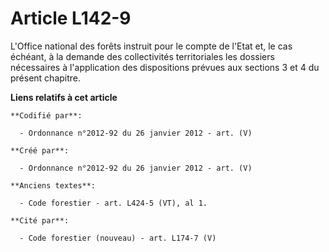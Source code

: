 # Article L142-9

L'Office national des forêts instruit pour le compte de l'Etat et, le cas échéant, à la demande des collectivités
territoriales les dossiers nécessaires à l'application des dispositions prévues aux sections 3 et 4 du présent chapitre.

**Liens relatifs à cet article**

	**Codifié par**:

	  - Ordonnance n°2012-92 du 26 janvier 2012 - art. (V)

	**Créé par**:

	  - Ordonnance n°2012-92 du 26 janvier 2012 - art. (V)

	**Anciens textes**:

	  - Code forestier - art. L424-5 (VT), al 1.

	**Cité par**:

	  - Code forestier (nouveau) - art. L174-7 (V)
